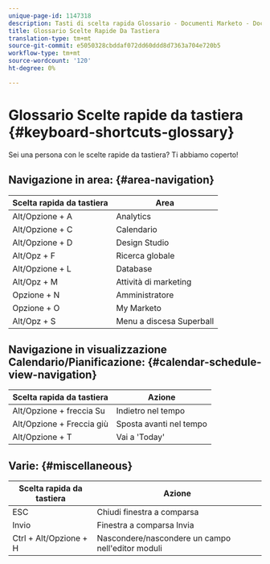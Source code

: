 ```yaml
---
unique-page-id: 1147318
description: Tasti di scelta rapida Glossario - Documenti Marketo - Documentazione prodotto
title: Glossario Scelte Rapide Da Tastiera
translation-type: tm+mt
source-git-commit: e5050328cbddaf072dd60ddd8d7363a704e720b5
workflow-type: tm+mt
source-wordcount: '120'
ht-degree: 0%

---
```



# Glossario Scelte rapide da tastiera {#keyboard-shortcuts-glossary}

Sei una persona con le scelte rapide da tastiera? Ti abbiamo coperto!

## Navigazione in area: {#area-navigation}

| Scelta rapida da tastiera | Area |
|---|---|
| Alt/Opzione + A | Analytics |
| Alt/Opzione + C | Calendario |
| Alt/Opzione + D | Design Studio |
| Alt/Opz + F | Ricerca globale |
| Alt/Opzione + L | Database |
| Alt/Opz + M | Attività di marketing |
| Opzione + N | Amministratore |
| Opzione + O | My Marketo |
| Alt/Opz + S | Menu a discesa Superball |

## Navigazione in visualizzazione Calendario/Pianificazione:  {#calendar-schedule-view-navigation}

| Scelta rapida da tastiera | Azione |
|---|---|
| Alt/Opzione + freccia Su | Indietro nel tempo |
| Alt/Opzione + Freccia giù | Sposta avanti nel tempo |
| Alt/Opzione + T | Vai a &#39;Today&#39; |

## Varie: {#miscellaneous}

| Scelta rapida da tastiera | Azione |
|---|---|
| ESC | Chiudi finestra a comparsa |
| Invio | Finestra a comparsa Invia |
| Ctrl + Alt/Opzione + H | Nascondere/nascondere un campo nell&#39;editor moduli |
